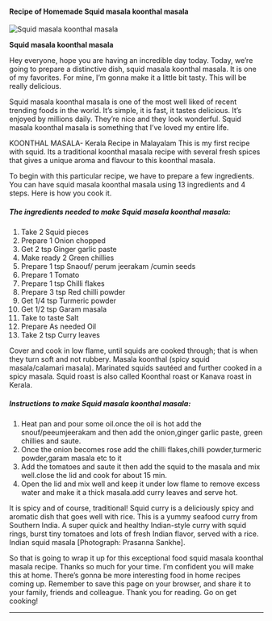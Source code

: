             

#### Recipe of Homemade Squid masala koonthal masala

![Squid masala koonthal masala](https://img-global.cpcdn.com/recipes/cc7c4f0f476c6dbc/751x532cq70/squid-masala-koonthal-masala-recipe-main-photo.jpg)

**Squid masala koonthal masala**

Hey everyone, hope you are having an incredible day today. Today, we’re going to prepare a distinctive dish, squid masala koonthal masala. It is one of my favorites. For mine, I’m gonna make it a little bit tasty. This will be really delicious.

Squid masala koonthal masala is one of the most well liked of recent trending foods in the world. It’s simple, it is fast, it tastes delicious. It’s enjoyed by millions daily. They’re nice and they look wonderful. Squid masala koonthal masala is something that I’ve loved my entire life.

KOONTHAL MASALA- Kerala Recipe in Malayalam This is my first recipe with squid. Its a traditional koonthal masala recipe with several fresh spices that gives a unique aroma and flavour to this koonthal masala.

To begin with this particular recipe, we have to prepare a few ingredients. You can have squid masala koonthal masala using 13 ingredients and 4 steps. Here is how you cook it.

##### The ingredients needed to make Squid masala koonthal masala:

1.  Take 2 Squid pieces
2.  Prepare 1 Onion chopped
3.  Get 2 tsp Ginger garlic paste
4.  Make ready 2 Green chillies
5.  Prepare 1 tsp Snaouf/ perum jeerakam /cumin seeds
6.  Prepare 1 Tomato
7.  Prepare 1 tsp Chilli flakes
8.  Prepare 3 tsp Red chilli powder
9.  Get 1/4 tsp Turmeric powder
10.  Get 1/2 tsp Garam masala
11.  Take to taste Salt
12.  Prepare As needed Oil
13.  Take 2 tsp Curry leaves

Cover and cook in low flame, until squids are cooked through; that is when they turn soft and not rubbery. Masala koonthal (spicy squid masala/calamari masala). Marinated squids sautéed and further cooked in a spicy masala. Squid roast is also called Koonthal roast or Kanava roast in Kerala.

##### Instructions to make Squid masala koonthal masala:

1.  Heat pan and pour some oil.once the oil is hot add the snouf/peeumjeerakam and then add the onion,ginger garlic paste, green chillies and saute.
2.  Once the onion becomes rose add the chilli flakes,chilli powder,turmeric powder,garam masala etc to it
3.  Add the tomatoes and saute it then add the squid to the masala and mix well.close the lid and cook for about 15 min.
4.  Open the lid and mix well and keep it under low flame to remove excess water and make it a thick masala.add curry leaves and serve hot.

It is spicy and of course, traditional! Squid curry is a deliciously spicy and aromatic dish that goes well with rice. This is a yummy seafood curry from Southern India. A super quick and healthy Indian-style curry with squid rings, burst tiny tomatoes and lots of fresh Indian flavor, served with a rice. Indian squid masala \[Photograph: Prasanna Sankhe\].

So that is going to wrap it up for this exceptional food squid masala koonthal masala recipe. Thanks so much for your time. I’m confident you will make this at home. There’s gonna be more interesting food in home recipes coming up. Remember to save this page on your browser, and share it to your family, friends and colleague. Thank you for reading. Go on get cooking!

* * *